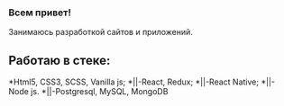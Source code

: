 ### Всем привет!
Занимаюсь разработкой сайтов и приложений. 

## Работаю в стеке:
*Html5, CSS3, SCSS, Vanilla js;
*||-React, Redux;
*||-React Native;
*||-Node js.
*||-Postgresql, MySQL, MongoDB

